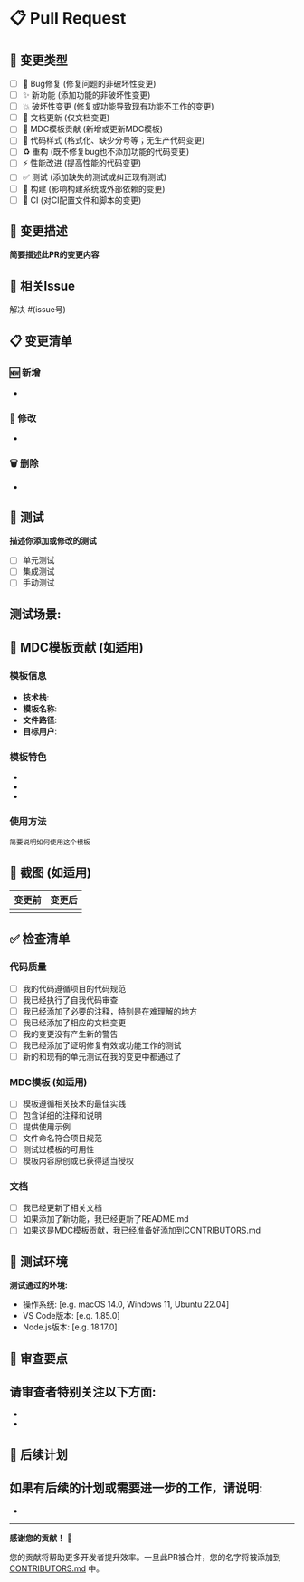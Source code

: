 # 📋 Pull Request 

## 🎯 变更类型

<!-- 请选择此PR的类型 -->
- [ ] 🐛 Bug修复 (修复问题的非破坏性变更)
- [ ] ✨ 新功能 (添加功能的非破坏性变更)
- [ ] 💥 破坏性变更 (修复或功能导致现有功能不工作的变更)
- [ ] 📝 文档更新 (仅文档变更)
- [ ] 📁 MDC模板贡献 (新增或更新MDC模板)
- [ ] 🎨 代码样式 (格式化、缺少分号等；无生产代码变更)
- [ ] ♻️ 重构 (既不修复bug也不添加功能的代码变更)
- [ ] ⚡ 性能改进 (提高性能的代码变更)
- [ ] ✅ 测试 (添加缺失的测试或纠正现有测试)
- [ ] 🔧 构建 (影响构建系统或外部依赖的变更)
- [ ] 👷 CI (对CI配置文件和脚本的变更)

## 📝 变更描述

**简要描述此PR的变更内容**

## 🔗 相关Issue

<!-- 如果解决了某个issue，请在此链接 -->
解决 #(issue号)

## 📋 变更清单

### 🆕 新增
- 

### 🔄 修改
- 

### 🗑️ 删除
- 

## 🧪 测试

**描述你添加或修改的测试**

- [ ] 单元测试
- [ ] 集成测试
- [ ] 手动测试

**测试场景:**
- 

## 📁 MDC模板贡献 (如适用)

### 模板信息
- **技术栈**: 
- **模板名称**: 
- **文件路径**: 
- **目标用户**: 

### 模板特色
- 
- 
- 

### 使用方法
```
简要说明如何使用这个模板
```

## 📸 截图 (如适用)

<!-- 如果有UI变更，请提供前后对比截图 -->

| 变更前 | 变更后 |
|--------|--------|
| ![]() | ![]() |

## ✅ 检查清单

### 代码质量
- [ ] 我的代码遵循项目的代码规范
- [ ] 我已经执行了自我代码审查
- [ ] 我已经添加了必要的注释，特别是在难理解的地方
- [ ] 我已经添加了相应的文档变更
- [ ] 我的变更没有产生新的警告
- [ ] 我已经添加了证明修复有效或功能工作的测试
- [ ] 新的和现有的单元测试在我的变更中都通过了

### MDC模板 (如适用)
- [ ] 模板遵循相关技术的最佳实践
- [ ] 包含详细的注释和说明
- [ ] 提供使用示例
- [ ] 文件命名符合项目规范
- [ ] 测试过模板的可用性
- [ ] 模板内容原创或已获得适当授权

### 文档
- [ ] 我已经更新了相关文档
- [ ] 如果添加了新功能，我已经更新了README.md
- [ ] 如果这是MDC模板贡献，我已经准备好添加到CONTRIBUTORS.md

## 🎯 测试环境

**测试通过的环境:**
- 操作系统: [e.g. macOS 14.0, Windows 11, Ubuntu 22.04]
- VS Code版本: [e.g. 1.85.0]
- Node.js版本: [e.g. 18.17.0]

## 📝 审查要点

**请审查者特别关注以下方面:**
- 
- 
- 

## 🔄 后续计划

**如果有后续的计划或需要进一步的工作，请说明:**
- 
- 

---

**感谢您的贡献！** 🚀

您的贡献将帮助更多开发者提升效率。一旦此PR被合并，您的名字将被添加到 [CONTRIBUTORS.md](CONTRIBUTORS.md) 中。
